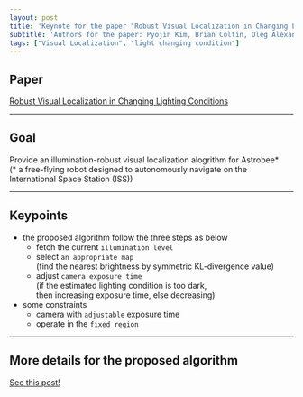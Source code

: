 ```yaml
---
layout: post
title: 'Keynote for the paper "Robust Visual Localization in Changing Lighting Conditions"'
subtitle: 'Authors for the paper: Pyojin Kim, Brian Coltin, Oleg Alexandrov, H. Jin Kim'
tags: ["Visual Localization", "light changing condition"]
---
```


## Paper
<a href="https://ieeexplore.ieee.org/document/7989640">Robust Visual Localization in Changing Lighting Conditions</a>

---

## Goal
Provide an illumination-robust visual localization alogrithm for Astrobee* <br>
(* a free-flying robot designed to autonomously navigate on the International Space Station (ISS))

---

## Keypoints
- the proposed algorithm follow the three steps as below
    - fetch the current `illumination level`
    - select `an appropriate map` <br>
      (find the nearest brightness by symmetric KL-divergence value)
    - adjust `camera exposure time` <br>
      (if the estimated lighting condition is too dark, <br>
      then increasing exposure time, else decreasing)
- some constraints
    - camera with `adjustable` exposure time
    - operate in the `fixed region`

---

## More details for the proposed algorithm
<a href="https://hbyacademic.github.io/HBY/2019-07-02-Covis/">See this post!</a>




